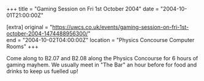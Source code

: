 +++
title = "Gaming Session on Fri 1st October 2004"
date = "2004-10-01T21:00:00Z"

[extra]
original = "https://uwcs.co.uk/events/gaming-session-on-fri-1st-october-2004-1474488956300/"    
end = "2004-10-02T04:00:00Z"
location = "Physics Concourse Computer Rooms"
+++

Come along to B2.07 and B2.08 along the Physics Concourse for 6 hours of gaming mayhem.  We usually meet in "The Bar" an hour before for food and drinks to keep us fuelled up\!

